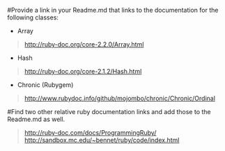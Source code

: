 #Provide a link in your Readme.md that links to the documentation for the following classes:

*  Array
>http://ruby-doc.org/core-2.2.0/Array.html

*  Hash
>http://ruby-doc.org/core-2.1.2/Hash.html

*  Chronic (Rubygem)
>http://www.rubydoc.info/github/mojombo/chronic/Chronic/Ordinal

#Find two other relative ruby documentation links and add those to the Readme.md as well.
>http://ruby-doc.com/docs/ProgrammingRuby/
>http://sandbox.mc.edu/~bennet/ruby/code/index.html

